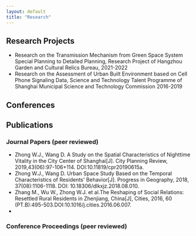 ```yaml
---
layout: default
title: "Research"
---
```



## Research Projects
- Research on the Transmission Mechanism from Green Space System Special Planning to Detailed Planning, Research Project of Hangzhou Garden and Cultural Relics Bureau, 2021-2022
- Research on the Assessment of Urban Built Environment based on Cell Phone Signaling Data, Science and Technology Talent Programme of Shanghai Municipal Science and Technology Commission 2016-2019

## Conferences

## Publications

### Journal Papers (peer reviewed)
- Zhong W.J., Wang D. A Study on the Spatial Characteristics of Nighttime Vitality in the City Center of Shanghai[J]. City Planning Review, 2019,43(06):97-106+114. DOI:10.11819/cpr20190615a.
- Zhong W.J., Wang D. Urban Space Study Based on the Temporal Characteristics of Residents' Behavior[J]. Progress in Geography, 2018, 37(08):1106-1118. DOI: 10.18306/dlkxjz.2018.08.010.
- Zhang M., Wu W., Zhong W.J. et al.The Reshaping of Social Relations: Resettled Rural Residents in Zhenjiang, China[J], Cities, 2016, 60 (PT.B):495-503.DOI:10.1016/j.cities.2016.06.007.
- 
### Conference Proceedings (peer reviewed)
